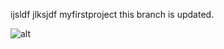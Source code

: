 ijsldf jlksjdf 
myfirstproject
this branch is updated.

![alt](D:\Note\img\image-20230422184013706-16821741176251.png)
